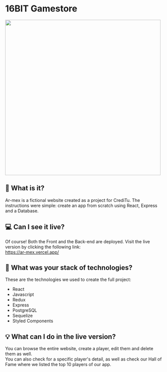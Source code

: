 # 16BIT Gamestore

<img src='https://res.cloudinary.com/dy9tey0yi/image/upload/v1637886806/Futbol%20players/Home_zd3ecb.png' height='500px'/>

## 🤔 What is it?

Ar-mex is a fictional website created as a project for CrediTu. The instructions were simple: create an app from scratch using React, Express and a Database.

## 💻 Can I see it live?

Of course! Both the Front and the Back-end are deployed. Visit the live version by clicking the following link:\
https://ar-mex.vercel.app/

## 🧱 What was your stack of technologies?

These are the technologies we used to create the full project:

- React
- Javascript
- Redux
- Express
- PostgreSQL
- Sequelize
- Styled Components

## 💡 What can I do in the live version?

You can browse the entire website, create a player, edit them and delete them as well.\
You can also check for a specific player's detail, as well as check our Hall of Fame where we listed the top 10 players of our app.

